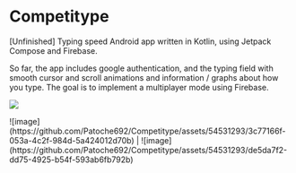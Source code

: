 # Competitype
[Unfinished] Typing speed Android app written in Kotlin, using Jetpack Compose and Firebase.

So far, the app includes google authentication, and the typing field with smooth cursor and scroll animations and information / graphs about how you type. The goal is to implement a multiplayer mode using Firebase.
<p>
  <img src=/assets/54531293/3c77166f-053a-4c2f-984d-5a424012d70b/>
</p>
![image](https://github.com/Patoche692/Competitype/assets/54531293/3c77166f-053a-4c2f-984d-5a424012d70b) | ![image](https://github.com/Patoche692/Competitype/assets/54531293/de5da7f2-dd75-4925-b54f-593ab6fb792b)

